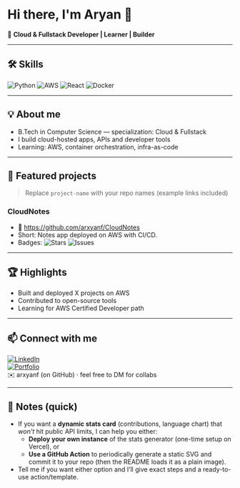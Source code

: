 # Hi there, I'm Aryan 👋
🚀 **Cloud & Fullstack Developer | Learner | Builder**

---

## 🛠️ Skills
![Python](https://img.shields.io/badge/-Python-333?style=flat&logo=python)
![AWS](https://img.shields.io/badge/-AWS-333?style=flat&logo=amazon-aws)
![React](https://img.shields.io/badge/-React-333?style=flat&logo=react)
![Docker](https://img.shields.io/badge/-Docker-333?style=flat&logo=docker)

---

## 💡 About me
- B.Tech in Computer Science — specialization: Cloud & Fullstack
- I build cloud-hosted apps, APIs and developer tools
- Learning: AWS, container orchestration, infra-as-code

---

## 🚀 Featured projects
> Replace `project-name` with your repo names (example links included)

### CloudNotes
- 🔗 https://github.com/arxyanf/CloudNotes  
- Short: Notes app deployed on AWS with CI/CD.  
- Badges:
  ![Stars](https://img.shields.io/github/stars/arxyanf/CloudNotes?style=social)
  ![Issues](https://img.shields.io/github/issues/arxyanf/CloudNotes?style=flat)

---

## 🏆 Highlights
- Built and deployed X projects on AWS
- Contributed to open-source tools
- Learning for AWS Certified Developer path

---

## 📫 Connect with me
[![LinkedIn](https://img.shields.io/badge/LinkedIn-blue?style=flat&logo=linkedin)](https://www.linkedin.com/in/aryan-vaishnav-programmer)  
[![Portfolio](https://img.shields.io/badge/Website-000?style=flat&logo=vercel)](https://YOUR-WEBSITE.com)  
✉️ arxyanf (on GitHub) · feel free to DM for collabs

---

## 📝 Notes (quick)
- If you want a **dynamic stats card** (contributions, language chart) that *won’t* hit public API limits, I can help you either:
  - **Deploy your own instance** of the stats generator (one-time setup on Vercel), or
  - **Use a GitHub Action** to periodically generate a static SVG and commit it to your repo (then the README loads it as a plain image).
- Tell me if you want either option and I’ll give exact steps and a ready-to-use action/template.
